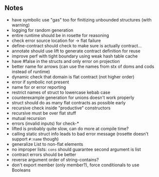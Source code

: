## Notes

* have symbolic use "gas" too for finitizing unbounded structures (with warning)
* logging for random generation
* entire runtime should be in rosette for reasoning
* check error source location for -> flat failure
* define-contract should check to make sure is actually contract...
* annotate should use lift to generate contract definition for reuse
* improve perf with tight boundary using weak hash table cache
* have #false in the structs and only error on projection
* better name for arrows (can use the names from stx of doms and cods instead of runtime)
* dynamic check that domain is flat contract (not higher order)
* error if symbolic not present
* name for or error reporting
* restrict names of struct to lowercase kebab case
* counterexample generation for unions doesn't work properly
* struct should do as many flat contracts as possible early
* recursive check inside "productive" constructors
* recursive must be over flat stuff
* mutual recursion
* errors (invalid inputs) for check-*
* lifted is probably quite slow, can do more at compile time?
* calling static struct info leads to bad error message (rosette doesn't support `#:name` though)
* generalize List to non-flat elements
* no improper lists: `cons` should guarantee second argument is list
* contract errors should be better
* reverse argument order of string-contains?
* don't export member (only member?), force conditionals to use Booleans
